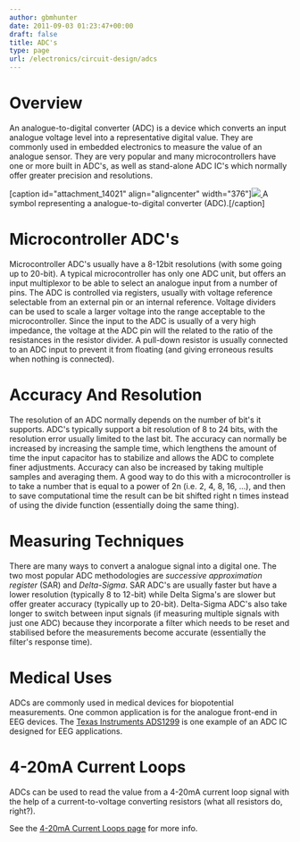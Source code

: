 ```yaml
---
author: gbmhunter
date: 2011-09-03 01:23:47+00:00
draft: false
title: ADC's
type: page
url: /electronics/circuit-design/adcs
---
```


# Overview




An analogue-to-digital converter (ADC) is a device which converts an input analogue voltage level into a representative digital value. They are commonly used in embedded electronics to measure the value of an analogue sensor. They are very popular and many microcontrollers have one or more built in ADC's, as well as stand-alone ADC IC's which normally offer greater precision and resolutions.


[caption id="attachment_14021" align="aligncenter" width="376"][![](http://blog.mbedded.ninja/wp-content/uploads/2011/09/adc-symbol-analogue-to-digital.png)
](http://blog.mbedded.ninja/wp-content/uploads/2011/09/adc-symbol-analogue-to-digital.png) A symbol representing a analogue-to-digital converter (ADC).[/caption]


# Microcontroller ADC's




Microcontroller ADC's usually have a 8-12bit resolutions (with some going up to 20-bit). A typical microcontroller has only one ADC unit, but offers an input multiplexor to be able to select an analogue input from a number of pins. The ADC is controlled via registers, usually with voltage reference selectable from an external pin or an internal reference. Voltage dividers can be used to scale a larger voltage into the range acceptable to the microcontroller. Since the input to the ADC is usually of a very high impedance, the voltage at the ADC pin will the related to the ratio of the resistances in the resistor divider. A pull-down resistor is usually connected to an ADC input to prevent it from floating (and giving erroneous results when nothing is connected).




# Accuracy And Resolution




The resolution of an ADC normally depends on the number of bit's it supports. ADC's typically support a bit resolution of 8 to 24 bits, with the resolution error usually limited to the last bit. The accuracy can normally be increased by increasing the sample time, which lengthens the amount of time the input capacitor has to stabilize and allows the ADC to complete finer adjustments. Accuracy can also be increased by taking multiple samples and averaging them. A good way to do this with a microcontroller is to take a number that is equal to a power of 2n (i.e. 2, 4, 8, 16, ...), and then to save computational time the result can be bit shifted right n times instead of using the divide function (essentially doing the same thing).




# Measuring Techniques




There are many ways to convert a analogue signal into a digital one. The two most popular ADC methodologies are _successive approximation register_ (SAR) and _Delta-Sigma_. SAR ADC's are usually faster but have a lower resolution (typically 8 to 12-bit) while Delta Sigma's are slower but offer greater accuracy (typically up to 20-bit). Delta-Sigma ADC's also take longer to switch between input signals (if measuring multiple signals with just one ADC) because they incorporate a filter which needs to be reset and stabilised before the measurements become accurate (essentially the filter's response time).




# Medical Uses




ADCs are commonly used in medical devices for biopotential measurements. One common application is for the analogue front-end in EEG devices. The [Texas Instruments ADS1299](http://www.ti.com/product/ads1299) is one example of an ADC IC designed for EEG applications.




# 4-20mA Current Loops




ADCs can be used to read the value from a 4-20mA current loop signal with the help of a current-to-voltage converting resistors (what all resistors do, right?).




See the [4-20mA Current Loops page](http://blog.mbedded.ninja/electronics/communication-protocols/4-20ma-current-loops) for more info.
